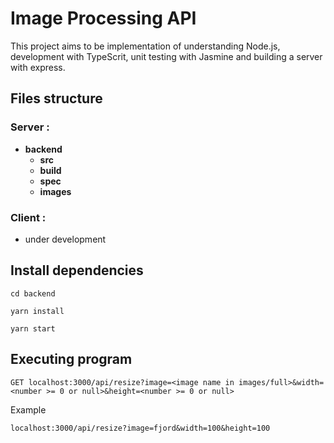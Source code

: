 # Image Processing API

This project aims to be implementation of understanding Node.js, development with TypeScrit, unit testing with Jasmine and building a server with express.

## Files structure

### Server :

- **backend**
  - **src**
  - **build**
  - **spec**
  - **images**

### Client :

- under development

## Install dependencies

```
cd backend
```

```
yarn install
```

```
yarn start
```

## Executing program

```
GET localhost:3000/api/resize?image=<image name in images/full>&width=<number >= 0 or null>&height=<number >= 0 or null>
```

Example

```
localhost:3000/api/resize?image=fjord&width=100&height=100
```
